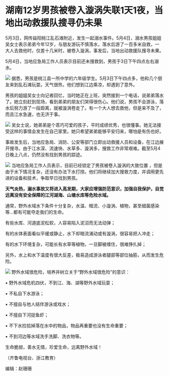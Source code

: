 # 湖南12岁男孩被卷入漩涡失联1天1夜，当地出动救援队搜寻仍未果

5月3日，网传益阳桃江乱石滩附近，发生一起溺水事件。5月4日，溺水男孩姐姐吴女士表示弟弟今年12岁，与朋友游玩不慎落水，落水后游了一百多米自救，一大人去救他时，仅差十几米时，被卷入漩涡，事发后，当地出动救援队搜寻未果。

5月4日，当地应急局工作人员表示目前还未搜救到，男孩于3日下午四点左右溺水。

![](https://inews.gtimg.com/news_bt/OK9hgSCTVhHDWvU2Qe7wVImb3skYShwwj1h463Ok8v5S4AA/1000)
据悉，男孩是桃江县一所中学的六年级学生。5月3日下午四点多，他和几个朋友来到乱石滩玩耍。天气很热，他们想到江边乘凉，却遇到了意外。

男孩的姐姐吴女士向记者回忆，当时她正在上班，突然接到一个电话，说弟弟落水了。她立刻赶到现场，看到弟弟的朋友们哭得很伤心。他们说，男孩不会游泳，落水后努力游了一段距离，就被漩涡卷走了。有一个大人想去救他，但是来不及了，而且江水急速，也无济于事。

![](https://inews.gtimg.com/news_bt/Or9u_gx_mavSa1jQlXRPF3KER3LxGODwaqUgKlXyDI62oAA/1000)
吴女士说，她弟弟是个乖巧可爱的孩子，平时成绩优秀，也很懂事。她无法接受这样的事情会发生在自己家里。她只希望弟弟能够平安归来，哪怕是有伤也好。

事故发生后，当地应急局、消防、公安等部门立即出动救援人员和设备，在江边展开搜寻。由于江水深、流速快、水草多、漩涡多，搜救工作非常艰难。截至5月4日晚上八点，仍然没有找到男孩的踪迹。

![](https://inews.gtimg.com/news_bt/Obd6FVecRGfkL-oeQ6wY7ZggDNLaQbrmfLzjHE6Sp0UIUAA/1000)
当地应急局工作人员表示，目前已经锁定了男孩被卷入漩涡的大致位置
，但是由于水下情况复杂，还没有办法下水打捞。他们将继续加大搜救力度，并调用更先进的设备和技术，争取早日找到男孩。

**天气炎热，溺水事故又将进入高发期，大家应增强防范意识，加强自我保护，自觉远离没有安全保障的江河湖海、山塘水库等危险水域。**

通常，野外水域水下条件十分复杂，水温、暗流、小漩涡、植物，甚至细菌感染等…都有可能夺走我们的生命。

有些水库、河道底泥松软，人容易陷入泥沼而无法动弹；

有的水体表面看似平缓或静止，水下却暗流涌动或有漩涡，很容易把人冲走；

有的水下环境复杂，可能长有水草等植物，一旦脚被缠住，很难挣扎掉；

另外，水上和水下温度有很大反差，极易造成游泳者腿部等部位抽筋，从而发生危险。

![](https://inews.gtimg.com/news_bt/O0acEBz-JwKZQjxUGBEZfB1WlceZ95ZIYnMDAa8xpI6F8AA/1000)
野外水域很危险，培养并树立关于“野外水域很危险”的意识：

▪ 野外水域危机四伏，不到江、海、湖等野外水域玩耍；

▪ 不私自下水游泳；

▪ 不擅自与他人结伴游泳或戏水；

▪ 不擅自下河捉鱼虾；

▪ 不下水捡拾掉落在水中的物品，物品再重要也没有生命重要；

▪ 不到河边等水域洗手洗脚、洗衣物等。

生命脆弱，善水无情，珍爱生命，远离野外水域！

（齐鲁电视台、浙江教育）

编辑：赵珊珊

